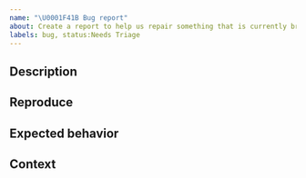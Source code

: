 ```yaml
---
name: "\U0001F41B Bug report"
about: Create a report to help us repair something that is currently broken
labels: bug, status:Needs Triage
---
```


## Description

<!--Describe the bug clearly and concisely. Include screenshots if possible-->

## Reproduce

<!--Describe step-by-step instructions to reproduce the behavior-->

## Expected behavior

<!--Describe what you expected to happen-->

## Context

<!--Complete the following for context, and add any other relevant context-->
